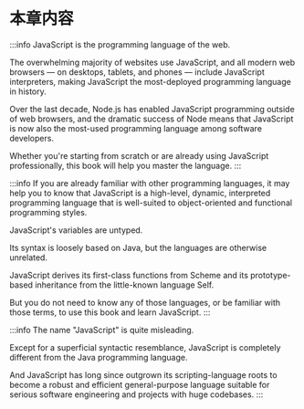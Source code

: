 # 本章内容

:::info
JavaScript is the programming language of the web. 

The overwhelming majority of websites use JavaScript, and all modern web browsers — on desktops, tablets, and phones — include JavaScript interpreters, making JavaScript the most-deployed programming language in history. 

Over the last decade, Node.js has enabled JavaScript programming outside of web browsers, and the dramatic success of Node means that JavaScript is now also the most-used programming language among software developers. 

Whether you're starting from scratch or are already using JavaScript professionally, this book will help you master the language. 
:::


:::info
If you are already familiar with other programming languages, it may help you to know that JavaScript is a high-level, dynamic, interpreted programming language that is well-suited to object-oriented and functional programming styles. 

JavaScript's variables are untyped. 

Its syntax is loosely based on Java, but the languages are otherwise unrelated. 

JavaScript derives its first-class functions from Scheme and its prototype-based inheritance from the little-known language Self. 

But you do not need to know any of those languages, or be familiar with those terms, to use this book and learn JavaScript. 
:::


:::info
The name "JavaScript" is quite misleading. 

Except for a superficial syntactic resemblance, JavaScript is completely different from the Java programming language. 

And JavaScript has long since outgrown its scripting-language roots to become a robust and efficient general-purpose language suitable for serious software engineering and projects with huge codebases.
:::